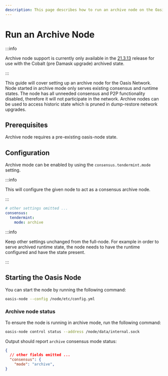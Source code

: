 ```yaml
---
description: This page describes how to run an archive node on the Oasis Network.
---
```


# Run an Archive Node

:::info

Archive node support is currently only available in the [21.3.13](https://github.com/oasisprotocol/oasis-core/releases/tag/v21.3.13) release
for use with the Cobalt (pre Damask upgrade) archived state.

:::


This guide will cover setting up an archive node for the Oasis Network. Node started in archive mode only serves existing consensus and runtime states.
The node has all unneeded consensus and P2P functionality disabled, therefore it will not participate in the network. Archive nodes can be used to
access historic state which is pruned in dump-restore network upgrades.

## Prerequisites

Archive node requires a pre-existing oasis-node state.

## Configuration

Archive mode can be enabled by using the `consensus.tendermint.mode` setting.

:::info

This will configure the given node to act as a consensus archive node.

:::

```yaml
# other settings omitted ...
consensus:
  tendermint:
    mode: archive
```

:::info

Keep other settings unchanged from the full-node. For example in order to
serve archived runtime state, the node needs to have the runtime configured and have
the state present.

:::


## Starting the Oasis Node

You can start the node by running the following command:

```bash
oasis-node --config /node/etc/config.yml
```

### Archive node status

To ensure the node is running in archive mode, run the following command:

```bash
oasis-node control status --address /node/data/internal.sock
```

Output should report `archive` consensus mode status:

```json
{
  // other fields emitted ...
  "consensus": {
    "mode": "archive",
}
```
